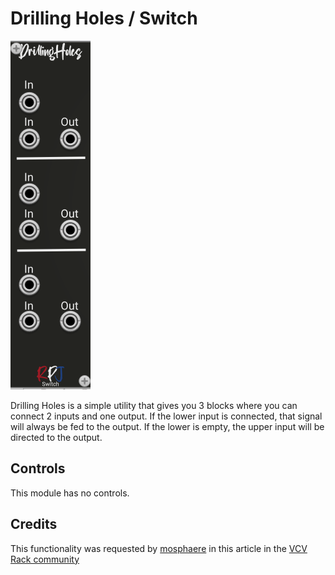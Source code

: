 # Drilling Holes / Switch <a name="drillingholes"></a>
![drillingholes image](./drillingholes.png)

Drilling Holes is a simple utility that gives you 3 blocks where you can connect 2 inputs and one output. If the lower input is connected, that signal will always be fed to the output. If the lower is empty, the upper input will be directed to the output. 

## Controls
This module has no controls.

## Credits
This functionality was requested by [mosphaere](https://community.vcvrack.com/u/mosphaere) in this article in the [VCV Rack community](https://community.vcvrack.com/t/looking-for-a-normalizer-switch/13772)
